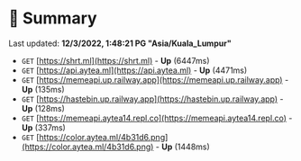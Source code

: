 # 📖 Summary
Last updated: **12/3/2022, 1:48:21 PG "Asia/Kuala_Lumpur"**

- `GET` [https://shrt.ml](https://shrt.ml) - **Up** (6447ms)
- `GET` [https://api.aytea.ml](https://api.aytea.ml) - **Up** (4471ms)
- `GET` [https://memeapi.up.railway.app](https://memeapi.up.railway.app) - **Up** (135ms)
- `GET` [https://hastebin.up.railway.app](https://hastebin.up.railway.app) - **Up** (128ms)
- `GET` [https://memeapi.aytea14.repl.co](https://memeapi.aytea14.repl.co) - **Up** (337ms)
- `GET` [https://color.aytea.ml/4b31d6.png](https://color.aytea.ml/4b31d6.png) - **Up** (1448ms)
